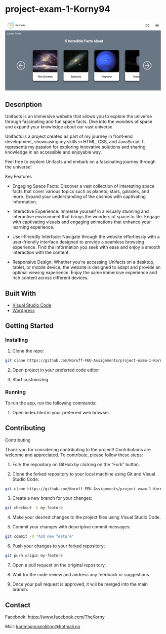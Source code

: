 # project-exam-1-Korny94

![image](https://raw.githubusercontent.com/Noroff-FEU-Assignments/project-exam-1-Korny94/main/images/projectExam.PNG)

## Description

Unifacts is an immersive website that allows you to explore the universe through fascinating and fun space facts. Dive into the wonders of space and expand your knowledge about our vast universe.

Unifacts is a project created as part of my journey in front-end development, showcasing my skills in HTML, CSS, and JavaScript. It represents my passion for exploring innovative solutions and sharing knowledge in an accessible and enjoyable way.

Feel free to explore Unifacts and embark on a fascinating journey through the universe!

Key Features

- Engaging Space Facts: Discover a vast collection of interesting space facts that cover various topics such as planets, stars, galaxies, and more. Expand your understanding of the cosmos with captivating information.

- Interactive Experience: Immerse yourself in a visually stunning and interactive environment that brings the wonders of space to life. Engage with captivating visuals and engaging animations that enhance your learning experience.

- User-Friendly Interface: Navigate through the website effortlessly with a user-friendly interface designed to provide a seamless browsing experience. Find the information you seek with ease and enjoy a smooth interaction with the content.

- Responsive Design: Whether you're accessing Unifacts on a desktop, tablet, or mobile device, the website is designed to adapt and provide an optimal viewing experience. Enjoy the same immersive experience and rich content across different devices.

## Built With

- [Visual Studio Code](https://code.visualstudio.com/)
- [Wordpress](https://wordpress.com/)

## Getting Started

### Installing

1. Clone the repo:

```bash
git clone https://github.com/Noroff-FEU-Assignments/project-exam-1-Korny94
```

2. Open project in your preferred code editor

3. Start customizing

### Running

To run the app, run the following commands:

1. Open index.html in your preferred web browser.

## Contributing

Contributing

Thank you for considering contributing to the project! Contributions are welcome and appreciated. To contribute, please follow these steps:

1. Fork the repository on GitHub by clicking on the "Fork" button.

2. Clone the forked repository to your local machine using Git and Visual Studio Code:

```bash
git clone https://github.com/Noroff-FEU-Assignments/project-exam-1-Korny94
```

3. Create a new branch for your changes:

```bash
git checkout -b my-feature
```

4. Make your desired changes to the project files using Visual Studio Code.

5. Commit your changes with descriptive commit messages:

```bash
git commit -m "Add new feature"
```

6. Push your changes to your forked repository:

```bash
git push origin my-feature
```

7. Open a pull request on the original repository.

8. Wait for the code review and address any feedback or suggestions.

9. Once your pull request is approved, it will be merged into the main branch.

## Contact

Facebook: https://www.facebook.com/TheKorny

Mail: karlmagnusnokling@hotmail.no
